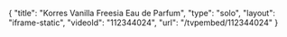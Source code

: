 {
    "title": "Korres Vanilla Freesia Eau de Parfum",
    "type": "solo",
    "layout": "iframe-static",
    "videoId": "112344024",
    "url": "\/tvpembed\/112344024"
}